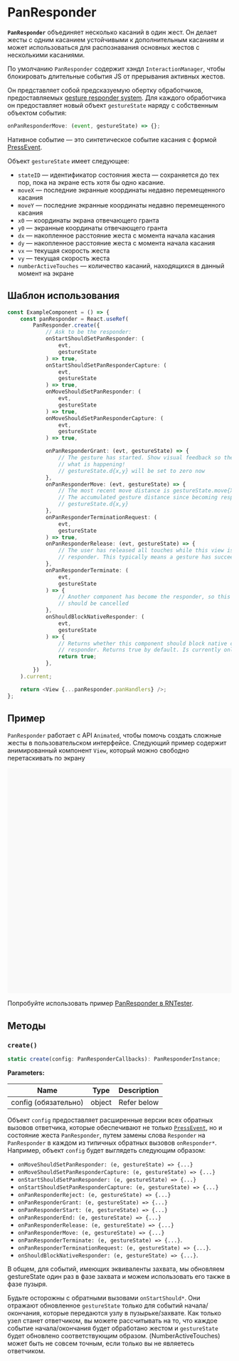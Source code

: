 # PanResponder

**`PanResponder`** объединяет несколько касаний в один жест. Он делает жесты с одним касанием устойчивыми к дополнительным касаниям и может использоваться для распознавания основных жестов с несколькими касаниями.

По умолчанию `PanResponder` содержит хэндл `InteractionManager`, чтобы блокировать длительные события JS от прерывания активных жестов.

Он представляет собой предсказуемую обертку обработчиков, предоставляемых [gesture responder system](../guides/gesture-responder-system.md). Для каждого обработчика он предоставляет новый объект `gestureState` наряду с собственным объектом события:

```ts
onPanResponderMove: (event, gestureState) => {};
```

Нативное событие — это синтетическое событие касания с формой [PressEvent](../components/pressevent.md).

Объект `gestureState` имеет следующее:

-   `stateID` — идентификатор состояния жеста — сохраняется до тех пор, пока на экране есть хотя бы одно касание.
-   `moveX` — последние экранные координаты недавно перемещенного касания
-   `moveY` — последние экранные координаты недавно перемещенного касания
-   `x0` — координаты экрана отвечающего гранта
-   `y0` — экранные координаты отвечающего гранта
-   `dx` — накопленное расстояние жеста с момента начала касания
-   `dy` — накопленное расстояние жеста с момента начала касания
-   `vx` — текущая скорость жеста
-   `vy` — текущая скорость жеста
-   `numberActiveTouches` — количество касаний, находящихся в данный момент на экране

## Шаблон использования

```ts
const ExampleComponent = () => {
    const panResponder = React.useRef(
        PanResponder.create({
            // Ask to be the responder:
            onStartShouldSetPanResponder: (
                evt,
                gestureState
            ) => true,
            onStartShouldSetPanResponderCapture: (
                evt,
                gestureState
            ) => true,
            onMoveShouldSetPanResponder: (
                evt,
                gestureState
            ) => true,
            onMoveShouldSetPanResponderCapture: (
                evt,
                gestureState
            ) => true,

            onPanResponderGrant: (evt, gestureState) => {
                // The gesture has started. Show visual feedback so the user knows
                // what is happening!
                // gestureState.d{x,y} will be set to zero now
            },
            onPanResponderMove: (evt, gestureState) => {
                // The most recent move distance is gestureState.move{X,Y}
                // The accumulated gesture distance since becoming responder is
                // gestureState.d{x,y}
            },
            onPanResponderTerminationRequest: (
                evt,
                gestureState
            ) => true,
            onPanResponderRelease: (evt, gestureState) => {
                // The user has released all touches while this view is the
                // responder. This typically means a gesture has succeeded
            },
            onPanResponderTerminate: (
                evt,
                gestureState
            ) => {
                // Another component has become the responder, so this gesture
                // should be cancelled
            },
            onShouldBlockNativeResponder: (
                evt,
                gestureState
            ) => {
                // Returns whether this component should block native components from becoming the JS
                // responder. Returns true by default. Is currently only supported on android.
                return true;
            },
        })
    ).current;

    return <View {...panResponder.panHandlers} />;
};
```

## Пример

`PanResponder` работает с API `Animated`, чтобы помочь создать сложные жесты в пользовательском интерфейсе. Следующий пример содержит анимированный компонент `View`, который можно свободно перетаскивать по экрану

<div data-snack-id="@bndby/panresponder" data-snack-platform="web" data-snack-preview="true" data-snack-theme="light" style="overflow:hidden;background:#F9F9F9;border:1px solid var(--color-border);border-radius:4px;height:505px;width:100%"></div>

Попробуйте использовать пример [PanResponder в RNTester](https://github.com/facebook/react-native/blob/main/packages/rn-tester/js/examples/PanResponder/PanResponderExample.js).

## Методы

### `create()`

```ts
static create(config: PanResponderCallbacks): PanResponderInstance;
```

**Parameters:**

| Name                 | Type   | Description |
| -------------------- | ------ | ----------- |
| config (обязательно) | object | Refer below |

Объект `config` предоставляет расширенные версии всех обратных вызовов ответчика, которые обеспечивают не только [`PressEvent`](../components/pressevent.md), но и состояние жеста `PanResponder`, путем замены слова `Responder` на `PanResponder` в каждом из типичных обратных вызовов `onResponder*`. Например, объект `config` будет выглядеть следующим образом:

-   `onMoveShouldSetPanResponder: (e, gestureState) => {...}`
-   `onMoveShouldSetPanResponderCapture: (e, gestureState) => {...}`
-   `onStartShouldSetPanResponder: (e, gestureState) => {...}`
-   `onStartShouldSetPanResponderCapture: (e, gestureState) => {...}`
-   `onPanResponderReject: (e, gestureState) => {...}`
-   `onPanResponderGrant: (e, gestureState) => {...}`
-   `onPanResponderStart: (e, gestureState) => {...}`
-   `onPanResponderEnd: (e, gestureState) => {...}`
-   `onPanResponderRelease: (e, gestureState) => {...}`
-   `onPanResponderMove: (e, gestureState) => {...}`
-   `onPanResponderTerminate: (e, gestureState) => {...}`.
-   `onPanResponderTerminationRequest: (e, gestureState) => {...}`.
-   `onShouldBlockNativeResponder: (e, gestureState) => {...}`.

В общем, для событий, имеющих эквиваленты захвата, мы обновляем gestureState один раз в фазе захвата и можем использовать его также в фазе пузыря.

Будьте осторожны с обратными вызовами `onStartShould*`. Они отражают обновленное `gestureState` только для событий начала/окончания, которые передаются узлу в пузырьке/захвате. Как только узел станет ответчиком, вы можете рассчитывать на то, что каждое событие начала/окончания будет обработано жестом и `gestureState` будет обновлено соответствующим образом. (NumberActiveTouches) может быть не совсем точным, если только вы не являетесь ответчиком.
